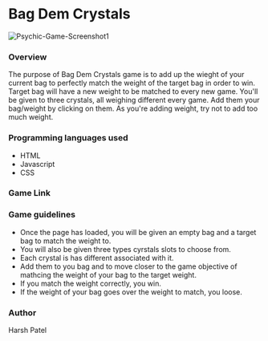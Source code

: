 # Bag Dem Crystals

![Psychic-Game-Screenshot1](assets/images/screen)

### Overview

The purpose of Bag Dem Crystals game is to add up the wieght of your current bag to perfectly match the weight of the target bag in order to win. Target bag will have a new weight to be matched to every new game. You'll be given to three crystals, all weighing different every game. Add them your bag/weight by clicking on them. As you're adding weight, try not to add too much weight.

### Programming languages used

* HTML
* Javascript
* CSS

### Game Link



### Game guidelines

* Once the page has loaded, you will be given an empty bag and a target bag to match the weight to.
* You will also be given three types cyrstals slots to choose from.
* Each crystal is has different associated with it.
* Add them to you bag and to move closer to the game objective of mathcing the weight of your bag to the target weight.
* If you match the weight correctly, you win.
* If the weight of your bag goes over the weight to match, you loose.



### Author

Harsh Patel
